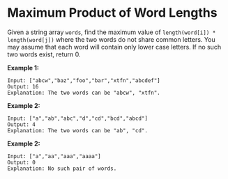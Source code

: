 # Maximum Product of Word Lengths

Given a string array `words`, find the maximum value of `length(word[i]) * length(word[j])` where the two words do not share common letters. You may assume that each word will contain only lower case letters. If no such two words exist, return 0.

__Example 1:__

```
Input: ["abcw","baz","foo","bar","xtfn","abcdef"]
Output: 16
Explanation: The two words can be "abcw", "xtfn".
```

__Example 2:__

```
Input: ["a","ab","abc","d","cd","bcd","abcd"]
Output: 4
Explanation: The two words can be "ab", "cd".
```

__Example 2:__

```
Input: ["a","aa","aaa","aaaa"]
Output: 0
Explanation: No such pair of words.
```
